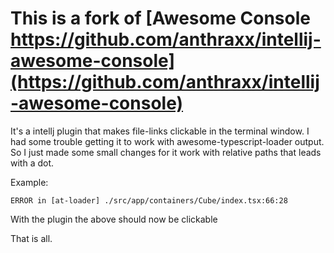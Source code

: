 # This is a fork of [Awesome Console https://github.com/anthraxx/intellij-awesome-console](https://github.com/anthraxx/intellij-awesome-console)

It's a intellj plugin that makes file-links clickable in the terminal window. 
I had some trouble getting it to work with awesome-typescript-loader output. So I just made some 
small changes for it work with relative paths that leads with a dot. 

Example:
    
    ERROR in [at-loader] ./src/app/containers/Cube/index.tsx:66:28 

With the plugin the above should now be clickable


That is all. 
